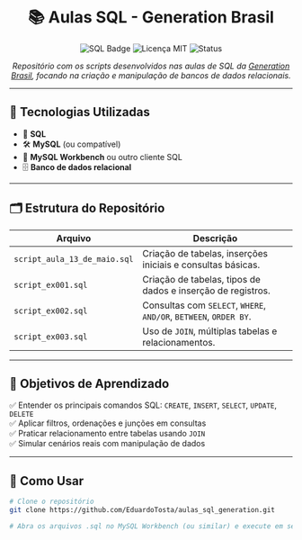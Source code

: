 <h1 align="center">📚 Aulas SQL - Generation Brasil</h1>

<p align="center">
  <img src="https://img.shields.io/badge/SQL-MySQL-blue?style=for-the-badge&logo=mysql" alt="SQL Badge"/>
  <img src="https://img.shields.io/badge/Licença-MIT-green?style=for-the-badge" alt="Licença MIT"/>
  <img src="https://img.shields.io/badge/Status-Em%20Desenvolvimento-yellow?style=for-the-badge" alt="Status"/>
</p>

<p align="center">
  <i>Repositório com os scripts desenvolvidos nas aulas de SQL da <a href="https://brazil.generation.org/">Generation Brasil</a>, focando na criação e manipulação de bancos de dados relacionais.</i>
</p>

---

## 🚀 Tecnologias Utilizadas

- 🧠 **SQL**
- 🛠️ **MySQL** (ou compatível)
- 🧰 **MySQL Workbench** ou outro cliente SQL
- 🗄️ **Banco de dados relacional**

---

## 🗂️ Estrutura do Repositório

| Arquivo                      | Descrição                                                         |
| ---------------------------- | ----------------------------------------------------------------- |
| `script_aula_13_de_maio.sql` | Criação de tabelas, inserções iniciais e consultas básicas.       |
| `script_ex001.sql`           | Criação de tabelas, tipos de dados e inserção de registros.       |
| `script_ex002.sql`           | Consultas com `SELECT`, `WHERE`, `AND/OR`, `BETWEEN`, `ORDER BY`. |
| `script_ex003.sql`           | Uso de `JOIN`, múltiplas tabelas e relacionamentos.               |

---

## 🎯 Objetivos de Aprendizado

✅ Entender os principais comandos SQL: `CREATE`, `INSERT`, `SELECT`, `UPDATE`, `DELETE`  
✅ Aplicar filtros, ordenações e junções em consultas  
✅ Praticar relacionamento entre tabelas usando `JOIN`  
✅ Simular cenários reais com manipulação de dados

---

## 🧪 Como Usar

```bash
# Clone o repositório
git clone https://github.com/EduardoTosta/aulas_sql_generation.git

# Abra os arquivos .sql no MySQL Workbench (ou similar) e execute em seu banco de dados local
```
